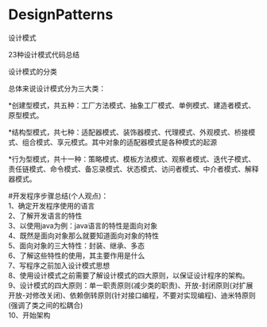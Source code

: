 # DesignPatterns
设计模式

23种设计模式代码总结

设计模式的分类

总体来说设计模式分为三大类：

*创建型模式，共五种：工厂方法模式、抽象工厂模式、单例模式、建造者模式、原型模式。

*结构型模式，共七种：适配器模式、装饰器模式、代理模式、外观模式、桥接模式、组合模式、享元模式。其中对象的适配器模式是各种模式的起源

*行为型模式，共十一种：策略模式、模板方法模式、观察者模式、迭代子模式、责任链模式、命令模式、备忘录模式、状态模式、访问者模式、中介者模式、解释器模式。


#开发程序步骤总结(个人观点)：<br>
  1、确定开发程序使用的语言<br>
  2、了解开发语言的特性<br>
  3、以使用java为例：java语言的特性是面向对象<br>
  4、既然是面向对象那么就要知道面向对象的特性<br>
  5、面向对象的三大特性：封装、继承、多态<br>
  6、了解这些特性的使用，其主要作用是什么<br>
  7、写程序之前加入设计模式思想<br>
  8、使用设计模式之前需要了解设计模式的四大原则，以保证设计程序的架构。<br>
  9、设计模式的四大原则：单一职责原则(减少类的职责)、开放-封闭原则(对扩展开放-对修改关闭)、依赖倒转原则(针对接口编程，不要对实现编程)、迪米特原则(强调了类之间的松耦合)<br>
  10、开始架构
